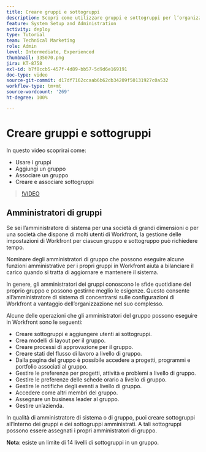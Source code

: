 ```yaml
---
title: Creare gruppi e sottogruppi
description: Scopri come utilizzare gruppi e sottogruppi per l’organizzazione degli utenti e le autorizzazioni per lavorare. Scopri come creare un gruppo e dei sottogruppi.
feature: System Setup and Administration
activity: deploy
type: Tutorial
team: Technical Marketing
role: Admin
level: Intermediate, Experienced
thumbnail: 335070.png
jira: KT-8758
exl-id: b7f8ccb5-457f-4d89-bb57-5d9d6e169191
doc-type: video
source-git-commit: d17df7162ccaab6b62db34209f50131927c0a532
workflow-type: tm+mt
source-wordcount: '269'
ht-degree: 100%

---
```


# Creare gruppi e sottogruppi

In questo video scoprirai come:

* Usare i gruppi
* Aggiungi un gruppo
* Associare un gruppo
* Creare e associare sottogruppi

>[!VIDEO](https://video.tv.adobe.com/v/3432872/?quality=12&learn=on&enablevpops&captions=ita)

## Amministratori di gruppi

Se sei l’amministratore di sistema per una società di grandi dimensioni o per una società che dispone di molti utenti di Workfront, la gestione delle impostazioni di Workfront per ciascun gruppo e sottogruppo può richiedere tempo.

Nominare degli amministratori di gruppo che possono eseguire alcune funzioni amministrative per i propri gruppi in Workfront aiuta a bilanciare il carico quando si tratta di aggiornare e mantenere il sistema.

In genere, gli amministratori dei gruppi conoscono le sfide quotidiane del proprio gruppo e possono gestirne meglio le esigenze. Questo consente all’amministratore di sistema di concentrarsi sulle configurazioni di Workfront a vantaggio dell’organizzazione nel suo complesso.

Alcune delle operazioni che gli amministratori del gruppo possono eseguire in Workfront sono le seguenti:

* Creare sottogruppi e aggiungere utenti ai sottogruppi.
* Crea modelli di layout per il gruppo.
* Creare processi di approvazione per il gruppo.
* Creare stati del flusso di lavoro a livello di gruppo.
* Dalla pagina del gruppo è possibile accedere a progetti, programmi e portfolio associati al gruppo.
* Gestire le preferenze per progetti, attività e problemi a livello di gruppo.
* Gestire le preferenze delle schede orario a livello di gruppo.
* Gestire le notifiche degli eventi a livello di gruppo.
* Accedere come altri membri del gruppo.
* Assegnare un business leader al gruppo.
* Gestire un’azienda.

In qualità di amministratore di sistema o di gruppo, puoi creare sottogruppi all’interno dei gruppi e dei sottogruppi amministrati. A tali sottogruppi possono essere assegnati i propri amministratori di gruppo.

**Nota**: esiste un limite di 14 livelli di sottogruppi in un gruppo.
